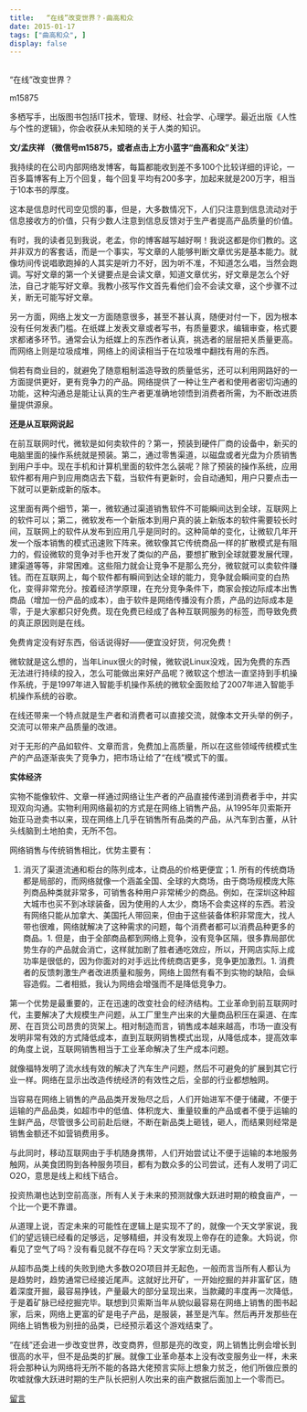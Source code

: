 ```yaml
---
title:   “在线”改变世界？-曲高和众
date: 2015-01-17
tags: ["曲高和众", ]
display: false
---
```



## 



“在线”改变世界？




m15875




多栖写手，出版图书包括IT技术，管理、财经、社会学、心理学。最近出版《人性与个性的逻辑》，你会收获从未知晓的关于人类的知识。




**文/孟庆祥 （微信号m15875，或者点击上方小蓝字“曲高和众”关注）**



我持续的在公司内部网络发博客，每篇都能收到差不多100个比较详细的评论，一百多篇博客有上万个回复，每个回复平均有200多字，加起来就是200万字，相当于10本书的厚度。



这本是信息时代司空见惯的事，但是，大多数情况下，人们只注意到信息流动对于信息接收方的价值，只有少数人注意到信息反馈对于生产者提高产品质量的价值。



有时，我的读者见到我说，老孟，你的博客越写越好啊！我说这都是你们教的。这并非双方的客套话，而是一个事实，写文章的人能够判断文章优劣是基本能力。就像坊间传说唱歌跑掉的人其实是听力不好，因为听不准，不知道怎么唱，当然会跑调。写好文章的第一个关键要点是会读文章，知道文章优劣，好文章是怎么个好法，自己才能写好文章。我教小孩写作文首先看他们会不会读文章，这个步骤不过关，断无可能写好文章。



另一方面，网络上发文一方面随意很多，甚至不甚认真，随便对付一下，因为根本没有任何发表门槛。在纸媒上发表文章或者写书，有质量要求，编辑审查，格式要求都诸多环节。通常会认为纸媒上的东西作者认真，挑选者的层层把关质量更高。而网络上则是垃圾成堆，网络上的阅读相当于在垃圾堆中翻找有用的东西。



倘若有商业目的，就避免了随意粗制滥造导致的质量低劣，还可以利用网路好的一方面提供更好，更有竞争力的产品。网络提供了一种让生产者和使用者密切沟通的功能，这种沟通总是能让认真的生产者更准确地领悟到消费者所需，为不断改进质量提供源泉。



**还是从互联网说起**

在前互联网时代，微软是如何卖软件的？第一，预装到硬件厂商的设备中，新买的电脑里面的操作系统就是预装。第二，通过零售渠道，以磁盘或者光盘为介质销售到用户手中。现在手机和计算机里面的软件怎么装呢？除了预装的操作系统，应用软件都有用户到应用商店去下载，当软件有更新时，会自动通知，用户只要点击一下就可以更新成新的版本。



这里面有两个细节，第一，微软通过渠道销售软件不可能瞬间达到全球，互联网上的软件可以；第二，微软发布一个新版本到用户真的装上新版本的软件需要较长时间，互联网上的软件从发布到应用几乎是同时的。这种简单的变化，让微软几年开发一个版本销售的模式迅速败下阵来。微软像其它传统商品一样的扩散模式是有阻力的，假设微软的竞争对手也开发了类似的产品，要想扩散到全球就要发展代理，建渠道等等，非常困难。这些阻力就会让竞争不是那么充分，微软就可以卖软件赚钱。而在互联网上，每个软件都有瞬间到达全球的能力，竞争就会瞬间变的白热化，变得非常充分。按着经济学原理，在充分竞争条件下，商家会按边际成本出售商品（增加一份产品的成本），由于软件是网络传播没有介质，产品的边际成本是零，于是大家都只好免费。现在免费已经成了各种互联网服务的标签，而导致免费的真正原因则是在线。



免费肯定没有好东西，俗话说得好——便宜没好货，何况免费！



微软就是这么想的，当年Linux很火的时候，微软说Linux没戏，因为免费的东西无法进行持续的投入，怎么可能做出来好产品呢？微软这个想法一直坚持到手机操作系统，于是1997年进入智能手机操作系统的微软全面败给了2007年进入智能手机操作系统的谷歌。



在线还带来一个特点就是生产者和消费者可以直接交流，就像本文开头举的例子，交流可以带来产品质量的改进。



对于无形的产品如软件、文章而言，免费加上高质量，所以在这些领域传统模式生产的产品逐渐丧失了竞争力，把市场让给了“在线”模式下的蛋。



**实体经济**

实物不能像软件、文章一样通过网络让生产者的产品直接传递到消费者手中，并实现双向沟通。实物利用网络最初的方式是在网络上销售产品，从1995年贝索斯开始亚马逊卖书以来，现在网络上几乎在销售所有品类的产品，从汽车到古董，从针头线脑到土地拍卖，无所不包。



网络销售与传统销售相比，优势主要有：


1. 消灭了渠道流通和柜台的陈列成本，让商品的价格更便宜；1. 所有的传统商场都是局部的，而网络就像一个涵盖全国、全球的大商场，由于商场规模庞大陈列商品种类就非常多，可销售各种用户非常稀少的商品。例如，在深圳这种超大城市也买不到冰球装备，因为使用的人太少，商场不会卖这样的东西。若没有网络只能从加拿大、美国托人带回来，但由于这些装备体积非常庞大，找人带也很难，网络就解决了这种需求的问题，每个消费者都可以消费品种更多的商品。1. 但是，由于全部商品都到网络上竞争，没有竞争区隔，很多靠局部优势生存的产品就会消亡，这样就加剧了胜者通吃效应，所以，开网店实际上成功率是很低的，因为你面对的对手远比传统商店更多，竞争更加激烈。1. 消费者的反馈刺激生产者改进质量和服务，网络上固然有看不到实物的缺陷，会纵容造假。二者相抵，我认为网络会增强而不是降低竞争力。


第一个优势是最重要的，正在迅速的改变社会的经济结构。工业革命到前互联网时代，主要解决了大规模生产问题，从工厂里生产出来的大量商品积压在渠道、在库房、在百货公司昂贵的货架上。相对制造而言，销售成本越来越高，市场一直没有发明非常有效的方式降低成本，直到互联网销售模式出现，从降低成本，提高效率的角度上说，互联网销售相当于工业革命解决了生产成本问题。



就像福特发明了流水线有效的解决了汽车生产问题，然后不可避免的扩展到其它行业一样。网络在显示出改造传统经济的有效性之后，全部的行业都想触网。



当容易在网络上销售的产品品类开发殆尽之后，人们开始进军不便于储藏，不便于运输的产品品类，如超市中的低值、体积庞大、重量较重的产品或者不便于运输的生鲜产品，尽管很多公司前赴后继，不断在新品类上砸钱，砸人，而结果则经常是销售金额还不如营销费用多。



与此同时，移动互联网由于手机随身携带，人们开始尝试让不便于运输的本地服务触网，从美食团购到各种服务项目，都有为数众多的公司尝试，还有人发明了词汇O2O，意思是线上和线下结合。



投资热潮也达到空前高涨，所有人关于未来的预测就像大跃进时期的粮食亩产，一个比一个更不靠谱。



从道理上说，否定未来的可能性在逻辑上是实现不了的，就像一个天文学家说，我们的望远镜已经看的足够远，足够精细，并没有发现上帝存在的迹象。大妈说，你看见了空气了吗？没有看见就不存在吗？天文学家立刻无语。



从超市品类上线的失败到绝大多数O2O项目并无起色，一般而言当所有人都认为是趋势时，趋势通常已经接近尾声。这就好比开矿，一开始挖掘的并非富矿区，随着深度开掘，最容易挣钱，产量最大的部分呈现出来，当款藏的丰度再一次降低，于是着矿脉已经挖掘完毕。联想到贝索斯当年从貌似最容易在网络上销售的图书起家，后来，网络上更富的矿是电子产品，是服装，甚至是汽车。然后再开发那些在网络上销售极为别扭的品类，已经预示着这个游戏结束了。



“在线”还会进一步改变世界，改变商界，但那是亮的改变，网上销售比例会增长到很高的水平，但不是品类的扩展。就像工业革命基本上没有改变服务业一样，未来将会那种认为网络将无所不能的各路大佬预言实际上想象力贫乏，他们所做应景的吹嘘就像大跃进时期的生产队长把别人吹出来的亩产数据后面加上一个零而已。











[留言](javascript:;)